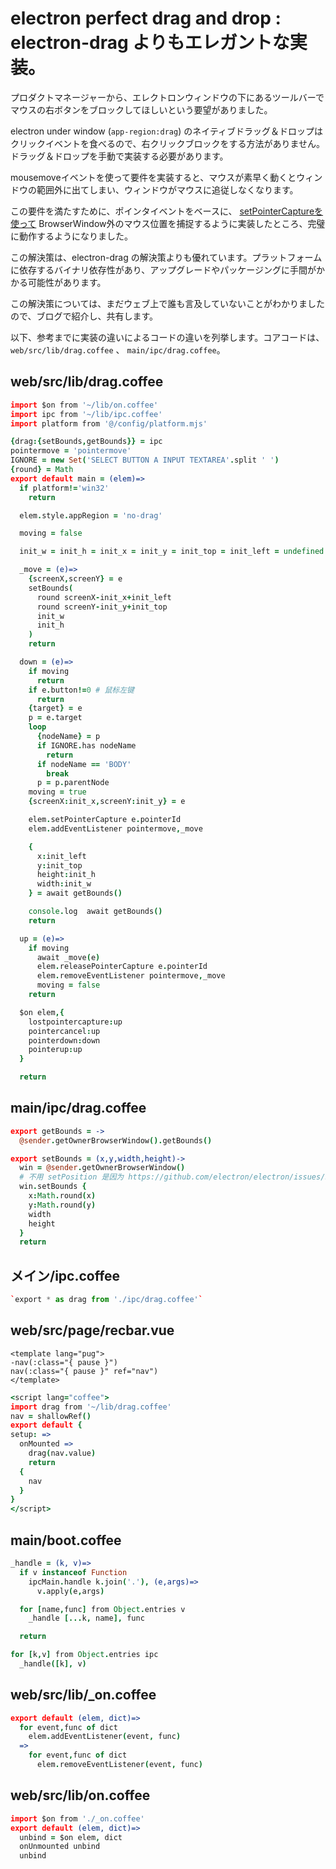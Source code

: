 # electron perfect drag and drop : electron-drag よりもエレガントな実装。

プロダクトマネージャーから、エレクトロンウィンドウの下にあるツールバーでマウスの右ボタンをブロックしてほしいという要望がありました。

electron under window (`app-region:drag`) のネイティブドラッグ＆ドロップはクリックイベントを食べるので、右クリックブロックをする方法がありません。ドラッグ＆ドロップを手動で実装する必要があります。

mousemoveイベントを使って要件を実装すると、マウスが素早く動くとウィンドウの範囲外に出てしまい、ウィンドウがマウスに追従しなくなります。

この要件を満たすために、ポインタイベントをベースに、 [setPointerCaptureを使って](https://developer.mozilla.org/zh-CN/docs/Web/API/Element/setPointerCapture) BrowserWindow外のマウス位置を捕捉するように実装したところ、完璧に動作するようになりました。

この解決策は、electron-drag の解決策よりも優れています。プラットフォームに依存するバイナリ依存性があり、アップグレードやパッケージングに手間がかかる可能性があります。

この解決策については、まだウェブ上で誰も言及していないことがわかりましたので、ブログで紹介し、共有します。

以下、参考までに実装の違いによるコードの違いを列挙します。コアコードは、 `web/src/lib/drag.coffee` 、 `main/ipc/drag.coffee`。

## web/src/lib/drag.coffee

```coffee
import $on from '~/lib/on.coffee'
import ipc from '~/lib/ipc.coffee'
import platform from '@/config/platform.mjs'

{drag:{setBounds,getBounds}} = ipc
pointermove = 'pointermove'
IGNORE = new Set('SELECT BUTTON A INPUT TEXTAREA'.split ' ')
{round} = Math
export default main = (elem)=>
  if platform!='win32'
    return

  elem.style.appRegion = 'no-drag'

  moving = false

  init_w = init_h = init_x = init_y = init_top = init_left = undefined

  _move = (e)=>
    {screenX,screenY} = e
    setBounds(
      round screenX-init_x+init_left
      round screenY-init_y+init_top
      init_w
      init_h
    )
    return

  down = (e)=>
    if moving
      return
    if e.button!=0 # 鼠标左键
      return
    {target} = e
    p = e.target
    loop
      {nodeName} = p
      if IGNORE.has nodeName
        return
      if nodeName == 'BODY'
        break
      p = p.parentNode
    moving = true
    {screenX:init_x,screenY:init_y} = e

    elem.setPointerCapture e.pointerId
    elem.addEventListener pointermove,_move

    {
      x:init_left
      y:init_top
      height:init_h
      width:init_w
    } = await getBounds()

    console.log  await getBounds()
    return

  up = (e)=>
    if moving
      await _move(e)
      elem.releasePointerCapture e.pointerId
      elem.removeEventListener pointermove,_move
      moving = false
    return

  $on elem,{
    lostpointercapture:up
    pointercancel:up
    pointerdown:down
    pointerup:up
  }

  return
```

## main/ipc/drag.coffee

```coffee
export getBounds = ->
  @sender.getOwnerBrowserWindow().getBounds()

export setBounds = (x,y,width,height)->
  win = @sender.getOwnerBrowserWindow()
  # 不用 setPosition 是因为 https://github.com/electron/electron/issues/9477 browserWindow.setPosition(x,y) changed window size (windows/linux) with non default scaleLevel (125% for example)
  win.setBounds {
    x:Math.round(x)
    y:Math.round(y)
    width
    height
  }
  return
```

## メイン/ipc.coffee

```coffee
`export * as drag from './ipc/drag.coffee'`
```

## web/src/page/recbar.vue

```pug
<template lang="pug">
-nav(:class="{ pause }")
nav(:class="{ pause }" ref="nav")
</template>
```

```coffee
<script lang="coffee">
import drag from '~/lib/drag.coffee'
nav = shallowRef()
export default {
setup: =>
  onMounted =>
    drag(nav.value)
    return
  {
    nav
  }
}
</script>
```

## main/boot.coffee

```coffee
_handle = (k, v)=>
  if v instanceof Function
    ipcMain.handle k.join('.'), (e,args)=>
      v.apply(e,args)

  for [name,func] from Object.entries v
    _handle [...k, name], func

  return

for [k,v] from Object.entries ipc
  _handle([k], v)

```

## web/src/lib/_on.coffee

```coffee
export default (elem, dict)=>
  for event,func of dict
    elem.addEventListener(event, func)
  =>
    for event,func of dict
      elem.removeEventListener(event, func)

```

## web/src/lib/on.coffee

```coffee
import $on from './_on.coffee'
export default (elem, dict)=>
  unbind = $on elem, dict
  onUnmounted unbind
  unbind
```